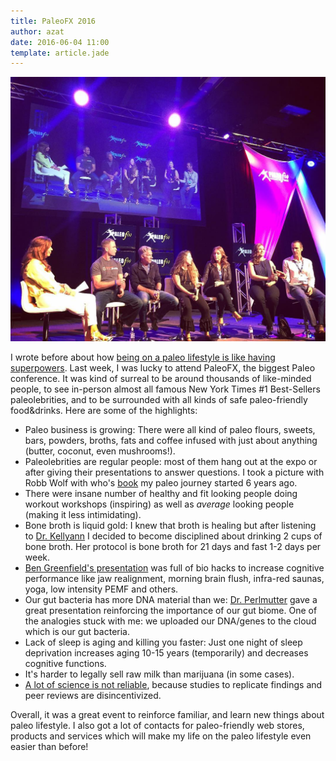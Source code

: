 ```yaml
---
title: PaleoFX 2016
author: azat
date: 2016-06-04 11:00
template: article.jade
---
```


![PaleoFX 2016 Panel: Paleo is growing bigger and business helps it](panel.jpg)

I wrote before about how [being on a paleo lifestyle is like having superpowers](http://azat.co/blog/paleo-superpowers). Last week, I was lucky to attend PaleoFX, the biggest Paleo conference. It was kind of surreal to be around thousands of like-minded people, to see in-person almost all famous New York Times #1 Best-Sellers paleolebrities, and to be surrounded with all kinds of safe paleo-friendly food&drinks. Here are some of the highlights:

* Paleo business is growing: There were all kind of paleo flours, sweets, bars, powders, broths, fats and coffee infused with just about anything (butter, coconut, even mushrooms!).
* Paleolebrities are regular people: most of them hang out at the expo or after giving their presentations to answer questions. I took a picture with Robb Wolf with who's [book](http://amzn.to/1t8KS6J) my paleo journey started 6 years ago.
* There were insane number of healthy and fit looking people doing workout workshops (inspiring) as well as *average* looking people (making it less intimidating).
* Bone broth is liquid gold: I knew that broth is healing but after listening to [Dr. Kellyann](http://amzn.to/1VDS2dY) I decided to become disciplined about drinking 2 cups of bone broth. Her protocol is bone broth for 21 days and fast 1-2 days per week.
* [Ben Greenfield's presentation](https://bengreenfieldfitness.com/paleo16) was full of bio hacks to increase cognitive performance like jaw realignment, morning brain flush, infra-red saunas, yoga, low intensity PEMF and others.
* Our gut bacteria has more DNA material than we: [Dr. Perlmutter](http://amzn.to/1VDS2uC) gave a great presentation reinforcing the importance of our gut biome. One of the analogies stuck with me: we uploaded our DNA/genes to the cloud which is our gut bacteria.
* Lack of sleep is aging and killing you faster: Just one night of sleep deprivation increases aging 10-15 years (temporarily) and decreases cognitive functions.
* It's harder to legally sell raw milk than marijuana (in some cases).
* [A lot of science is not reliable](https://www.instagram.com/p/BF_4shkiXN9/?taken-by=azat_co), because studies to replicate findings and peer reviews are disincentivized.

Overall, it was a great event to reinforce familiar, and learn new things about paleo lifestyle. I also got a lot of contacts for paleo-friendly web stores, products and services which will make my life on the paleo lifestyle even easier than before!
